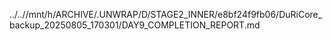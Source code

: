 ../..//mnt/h/ARCHIVE/.UNWRAP/D/STAGE2_INNER/e8bf24f9fb06/DuRiCore_backup_20250805_170301/DAY9_COMPLETION_REPORT.md